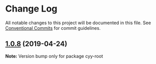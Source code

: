 # Change Log

All notable changes to this project will be documented in this file.
See [Conventional Commits](https://conventionalcommits.org) for commit guidelines.

## [1.0.8](https://github.com/cyyjs/lerna-test/compare/v1.0.7...v1.0.8) (2019-04-24)

**Note:** Version bump only for package cyy-root
